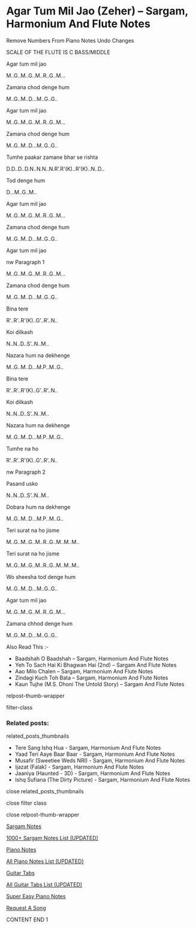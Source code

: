 
# Agar Tum Mil Jao (Zeher) – Sargam, Harmonium And Flute Notes

Remove Numbers From Piano Notes
Undo Changes

SCALE OF THE FLUTE IS C BASS/MIDDLE

Agar tum mil jao

M..G..M..G..M..R..G..M…

Zamana chod denge hum

M..G..M..D…M..G..G..

Agar tum mil jao

M..G..M..G..M..R..G..M…

Zamana chod denge hum

M..G..M..D…M..G..G..

Tumhe paakar zamane bhar se rishta

D.D..D..D.N..N.N..N.R’.R'(K)..R'(K)..N..D..

Tod denge hum

D…M..G..M..

Agar tum mil jao

M..G..M..G..M..R..G..M…

Zamana chod denge hum

M..G..M..D…M..G..G..

Agar tum mil jao

nw Paragraph 1

M..G..M..G..M..R..G..M…

Zamana chod denge hum

M..G..M..D…M..G..G..

Bina tere

R’..R’..R'(K)..G’..R’..N..

Koi dilkash

N..N..D..S’..N..M..

Nazara hum na dekhenge

M..G..M..D…M.P..M..G..

Bina tere

R’..R’..R'(K)..G’..R’..N..

Koi dilkash

N..N..D..S’..N..M..

Nazara hum na dekhenge

M..G..M..D…M.P..M..G..

Tumhe na ho

R’..R’..R'(K)..G’..R’..N..

nw Paragraph 2

Pasand usko

N..N..D..S’..N..M..

Dobara hum na dekhenge

M..G..M..D…M.P..M..G..

Teri surat na ho jisme

M..G..M..G..M..R..G..M..M..M..

Teri surat na ho jisme

M..G..M..G..M..R..G..M..M..M..

Wo sheesha tod denge hum

M..G..M..D…M..G..G..

Agar tum mil jao

M..G..M..G..M..R..G..M…

Zamana chhod denge hum

M..G..M..D…M..G..G..

Also Read This :-

* Baadshah O Baadshah – Sargam, Harmonium And Flute Notes
* Yeh To Sach Hai Ki Bhagwan Hai (2nd) – Sargam And Flute Notes
* Aao Milo Chalen – Sargam, Harmonium And Flute Notes
* Zindagi Kuch Toh Bata – Sargam, Harmonium And Flute Notes
* Kaun Tujhe (M.S. Dhoni The Untold Story) – Sargam And Flute Notes

relpost-thumb-wrapper

filter-class

### Related posts:

related_posts_thumbnails

* Tere Sang Ishq Hua - Sargam, Harmonium And Flute Notes
* Yaad Teri Aaye Baar Baar - Sargam, Harmonium And Flute Notes
* Musafir (Sweetiee Weds NRI) - Sargam, Harmonium And Flute Notes
* Ijazat (Falak) - Sargam, Harmonium And Flute Notes
* Jaaniya (Haunted - 3D) - Sargam, Harmonium And Flute Notes
* Ishq Sufiana (The Dirty Picture) - Sargam, Harmonium And Flute Notes

close related_posts_thumbnails

close filter class

close relpost-thumb-wrapper

[Sargam Notes](https://www.notationsworld.com/sargam-notes.html)

[1000+ Sargam Notes List (UPDATED)](https://www.notationsworld.com/all-songs-list-sargam-notes.html)

[Piano Notes](https://www.notationsworld.com/piano-notes.html)

[All Piano Notes List (UPDATED)](https://www.notationsworld.com/all-songs-list-piano-notes.html)

[Guitar Tabs](https://www.notationsworld.com/guitar-tabs.html)

[All Guitar Tabs List (UPDATED)](https://www.notationsworld.com/all-songs-list-guitar-tabs.html)

[Super Easy Piano Notes](https://studywall.in/)

[Request A Song](https://www.notationsworld.com/request-a-song.html)

CONTENT END 1

